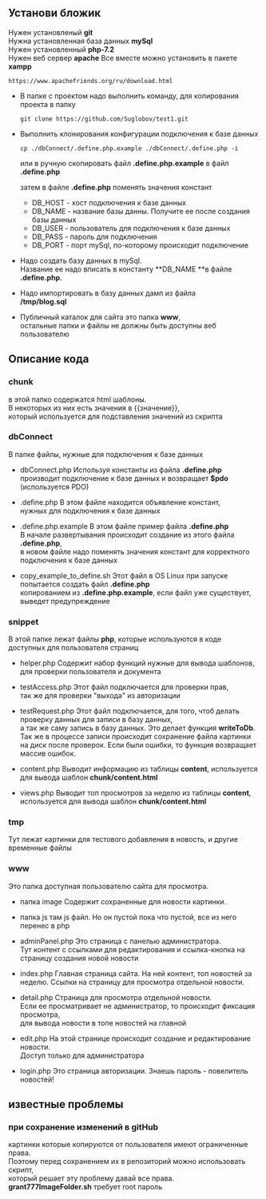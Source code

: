 ## Установи бложик
Нужен установленый **git**  
Нужна установленная база данных **mySql**  
Нужен установленный **php-7.2**  
Нужен веб сервер **apache**
Все вместе можно установить в пакете **xampp**
```
https://www.apachefriends.org/ru/download.html
```

* В папке с проектом надо выполнить команду, для копирования проекта в папку
    ```
    git clone https://github.com/Suglobov/test1.git
    ```
* Выполнить клонирования конфигурации подключения к базе данных
    ```
    cp ./dbConnect/.define.php.example ./dbConnect/.define.php -i
    ```
    или в ручную скопировать файл **.define.php.example** в файл **.define.php**
     
    затем в файле **.define.php** поменять значения констант
    * DB_HOST - хост подключения к базе данных
    * DB_NAME - название базы данны. Получите ее после создания базы данных
    * DB_USER - пользователь для подключения к базе данных
    * DB_PASS - пароль для подключения
    * DB_PORT - порт mySql, по-которому происходит подключение
    
* Надо создать базу данных в mySql.  
    Название ее надо вписать в константу **DB_NAME **в файле **.define.php**.

* Надо импортировать в базу данных дамп из файла  
    **/tmp/blog.sql**
    
* Публичный каталок для сайта это папка **www**,  
остальные папки и файлы не должны быть доступны веб пользователю




## Описание кода
### chunk
в этой папко содержатся html шаблоны.  
В некоторых из них есть значения в {{значение}},  
который используется для подставления значений из скрипта

 
### dbConnect
В папке файлы, нужные для подключения к базе данных
  
* dbConnect.php
Используя константы из файла **.define.php**  
производит подключение к базе данных и возвращает **$pdo**
(используется PDO)

* .define.php
В этом файле находится объявление констант,  
нужных для подключения к базе данных

* .define.php.example
В этом файле пример файла **.define.php**  
В начале развертывания происходит создание из этого файла **.define.php**,  
в новом файле надо поменять значения констант для корректного подключения к базе данных

* copy_example_to_define.sh
Этот файл в OS Linux при запуске попытается создать файл **.define.php**  
копированием из **.define.php.example**, если файл уже существует, выведет предупреждение


### snippet
В этой папке лежат файлы **php**, которые используются в коде доступных для пользователя страниц

* helper.php
Содержит набор функций нужные для вывода шаблонов, для проверки пользователя и документа

* testAccess.php
Этот файл подключается для проверки прав,  
так же для проверки "выхода" из авторизации

* testRequest.php
Этот файл подключается, для того, чтоб делать проверку данных для записи в базу данных,  
а так же саму запись в базу данных. Это делает функция **writeToDb**.
Так же в процессе записи происходит сохранение файла картинки на диск после проверок.
Если были ошибки, то функция возвращает массив ошибок.

* content.php
Выводит информацию из таблицы **content**, используется для вывода шаблон **chunk/content.html**

* views.php
Выводит топ просмотров за неделю из таблицы **content**, используется для вывода шаблон **chunk/content.html**


### tmp
Тут лежат картинки для тестового добавления в новость, и другие временные файлы


### www
Это папка доступная пользователю сайта для просмотра.

* папка image
Содержит сохраненные для новости картинки.

* папка js
там js файл. Но он пустой пока что пустой, все из него перенес в php

* adminPanel.php
Это страница с панелью администратора.  
Тут контент с ссылками для редактирования и ссылка-кнопка на страницу создания новой новости

* index.php
Главная страница сайта. На ней контент, топ новостей за неделю. Ссылки на страницу для просмотра отдельной новости.

* detail.php
Страница для просмотра отдельной новости.  
Если ее просматривает не администратор, то происходит фиксация просмотра,  
для вывода новости в топе новостей на главной

* edit.php
На этой странице происходит создание и редактирование новости.  
Доступ только для администратора

* login.php
Это страница авторизации. Знаешь пароль - повелитель новостей!

## известные проблемы
### при сохранение изменений в gitHub
картинки которые копируются от пользователя имеют ограниченные права.  
Поэтому перед сохранением их в репозиторий можно использовать скрипт,  
который решает эту проблему давай все права.  
**grant777ImageFolder.sh** требует root пароль
